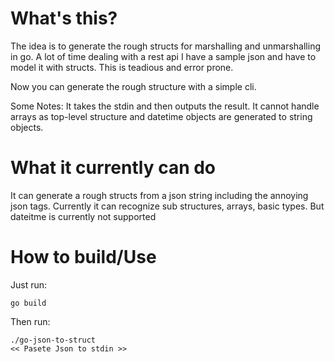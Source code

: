 What's this?
======
The idea is to generate the rough structs for marshalling and unmarshalling in go. A lot of time dealing with a rest api I have a sample json and have to model it with structs. This is teadious and error prone.

Now you can generate the rough structure with a simple cli. 

Some Notes: It takes the stdin and then outputs the result. It cannot handle arrays as top-level structure and datetime objects are generated to string objects.

What it currently can do
===
It can generate a rough structs from a json string including the annoying json tags.
Currently it can recognize sub structures, arrays, basic types. But dateitme is currently not supported

How to build/Use
===
Just run:
```
go build
```

Then run:
````
./go-json-to-struct
<< Pasete Json to stdin >>
````